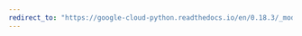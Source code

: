 ```yaml
---
redirect_to: "https://google-cloud-python.readthedocs.io/en/0.18.3/_modules/gcloud/bigtable/row_data.html"
---
```

